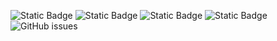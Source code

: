 ![Static Badge](https://img.shields.io/badge/blacklists-60-000000) ![Static Badge](https://img.shields.io/badge/blacklisted-3154062-cc0000) ![Static Badge](https://img.shields.io/badge/whitelisted-2243-00CC00) ![Static Badge](https://img.shields.io/badge/streaming_blacklist-28107-000000) ![GitHub issues](https://img.shields.io/github/issues/fabriziosalmi/blacklists)
